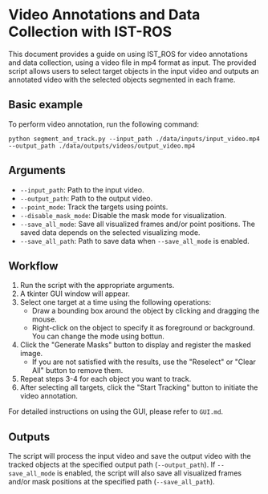 # Video Annotations and Data Collection with IST-ROS
This document provides a guide on using IST_ROS for video annotations and data collection, using a video file in mp4 format as input. The provided script allows users to select target objects in the input video and outputs an annotated video with the selected objects segmented in each frame.

## Basic example
To perform video annotation, run the following command:
```
python segment_and_track.py --input_path ./data/inputs/input_video.mp4 --output_path ./data/outputs/videos/output_video.mp4
```
## Arguments
* `--input_path`: Path to the input video.
* `--output_path`: Path to the output video.
* `--point_mode`: Track the targets using points.
* `--disable_mask_mode`: Disable the mask mode for visualization.
* `--save_all_mode`: Save all visualized frames and/or point positions. The saved data depends on the selected visualizing mode.
* `--save_all_path`: Path to save data when `--save_all_mode` is enabled.

## Workflow
1. Run the script with the appropriate arguments.
1. A tkinter GUI window will appear.
1. Select one target at a time using the following operations:
    * Draw a bounding box around the object by clicking and dragging the mouse.
    * Right-click on the object to specify it as foreground or background. You can change the mode using bottun.
1. Click the "Generate Masks" button to display and register the masked image. 
    * If you are not satisfied with the results, use the "Reselect" or "Clear All" button to remove them.
1. Repeat steps 3-4 for each object you want to track.
1. After selecting all targets, click the "Start Tracking" button to initiate the video annotation.

For detailed instructions on using the GUI, please refer to `GUI.md`.
## Outputs
The script will process the input video and save the output video with the tracked objects at the specified output path (`--output_path`).
If `--save_all_mode` is enabled, the script will also save all visualized frames and/or mask positions at the specified path (`--save_all_path`).
